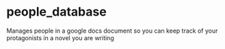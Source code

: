 # people_database
Manages people in a google docs document so you can keep track of your protagonists in a novel you are writing
